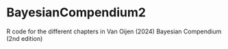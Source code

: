 # BayesianCompendium2
R code for the different chapters in Van Oijen (2024) Bayesian Compendium (2nd edition)
